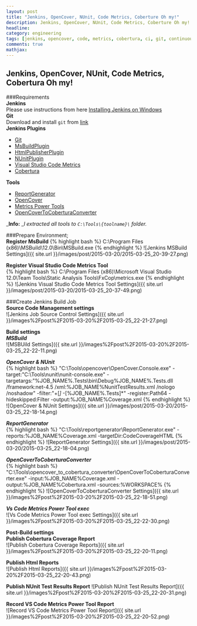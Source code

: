 ```yaml
---
layout: post
title: "Jenkins, OpenCover, NUnit, Code Metrics, Coberture Oh my!"
description: Jenkins, OpenCover, NUnit, Code Metrics, Coberture Oh my!
headline: 
category: engineering
tags: [jenkins, opencover, code, metrics, cobertura, ci, git, continuous integration]
comments: true
mathjax: 
---
```


## Jenkins, OpenCover, NUnit, Code Metrics, Cobertura Oh my!

###Requirements  
**Jenkins**  
Please use instructions from here [Installing Jenkins on Windows](https://wiki.jenkins-ci.org/display/JENKINS/Installing+Jenkins)  
**Git**  
Download and install ``git`` from [link](https://msysgit.github.io/)  
**Jenkins Plugins**  
- [Git](https://wiki.jenkins-ci.org/display/JENKINS/Git+Plugin)  
- [MsBuildPlugin](https://wiki.jenkins-ci.org/display/JENKINS/MSBuild+Plugin)  
- [HtmlPublisherPlugin](https://wiki.jenkins-ci.org/display/JENKINS/HTML+Publisher+Plugin)   
- [NUnitPlugin](https://wiki.jenkins-ci.org/display/JENKINS/NUnit+Plugin)    
- [Visual Studio Code Metrics](https://wiki.jenkins-ci.org/display/JENKINS/Visual+Studio+Code+Metrics+Plugin)    
- [Cobertura](https://wiki.jenkins-ci.org/display/JENKINS/Cobertura+Plugin)  

**Tools**  
- [ReportGenerator](https://github.com/danielpalme/ReportGenerator)  
- [OpenCover](https://github.com/OpenCover/opencove)  
- [Metrics Power Tools](http://www.microsoft.com/en-us/download/confirmation.aspx?id=41647)  
- [OpenCoverToCoberturaConverter](http://www.nuget.org/packages/OpenCoverToCoberturaConverter)  

_**Info:** __I extracted all tools to ``C:\Tools\{toolname}\`` folder._

###Prepare Environment;  
**Register MsBuild** 
{% highlight bash %}
C:\Program Files (x86)\MSBuild\12.0\Bin\MSBuild.exe
{% endhighlight %}
![Jenkins MSBuild Settings]({{ site.url }}/images/post/2015-03-20/2015-03-25_20-39-27.png)  

**Register Visual Studio Code Metrics Tool**   
{% highlight bash %}
C:\Program Files (x86)\Microsoft Visual Studio 12.0\Team Tools\Static Analysis Tools\FxCop\metrics.exe
{% endhighlight %}
![Jenkins Visual Studio Code Metrics Tool Settings]({{ site.url }}/images/post/2015-03-20/2015-03-25_20-37-49.png)  

###Create Jenkins Build Job  
**Source Code Management settings**  
![Jenkins Job Source Control Settings]({{ site.url }}/images%2Fpost%2F2015-03-20%2F2015-03-25_22-21-27.png)  

**Build settings**  
_**MSBuild**_  
![MSBUild Settings]({{ site.url }}/images%2Fpost%2F2015-03-20%2F2015-03-25_22-22-11.png)  

_**OpenCover & NUnit**_  
{% highlight bash %}
"C:\Tools\opencover\OpenCover.Console.exe" -target:"C:\Tools\nunit\nunit-console.exe" -targetargs:"%JOB_NAME%.Tests\bin\Debug\%JOB_NAME%.Tests.dll /framework:net-4.5 /xml:%JOB_NAME%NunitTestResults.xml /nologo /noshadow" -filter:"+[*]* -[%JOB_NAME%.Tests]*" -register:Path64 -hideskipped:Filter -output:%JOB_NAME%Coverage.xml
{% endhighlight %}
![OpenCover & NUnit Settings]({{ site.url }}/images/post/2015-03-20/2015-03-25_22-18-14.png)  

_**ReportGenerator**_  
{% highlight bash %}
"C:\Tools\reportgenerator\ReportGenerator.exe" -reports:%JOB_NAME%Coverage.xml -targetDir:CodeCoverageHTML
{% endhighlight %}
![ReportGenerator Settings]({{ site.url }}/images/post/2015-03-20/2015-03-25_22-18-04.png)  

_**OpenCoverToCoberturaConverter**_  
{% highlight bash %}
"C:\Tools\opencover_to_cobertura_converter\OpenCoverToCoberturaConverter.exe" -input:%JOB_NAME%Coverage.xml -output:%JOB_NAME%Cobertura.xml -sources:%WORKSPACE%
{% endhighlight %}
![OpenCoverToCoberturaConverter Settings]({{ site.url }}/images%2Fpost%2F2015-03-20%2F2015-03-25_22-18-51.png)  

_**Vs Code Metrics Power Tool exec**_  
![Vs Code Metrics Power Tool exec Settings]({{ site.url }}/images%2Fpost%2F2015-03-20%2F2015-03-25_22-22-30.png)  

**Post-Build settings**  
**Publish Cobertura Coverage Report**  
![Publish Cobertura Coverage Reports]({{ site.url }}/images%2Fpost%2F2015-03-20%2F2015-03-25_22-20-11.png)  

**Publish Html Reports**  
![Publish Html Reports]({{ site.url }}/images%2Fpost%2F2015-03-20%2F2015-03-25_22-20-43.png)  

**Publish NUnit Test Results Report** 
![Publish NUnit Test Results Report]({{ site.url }}/images%2Fpost%2F2015-03-20%2F2015-03-25_22-20-31.png)  

**Record VS Code Metrics Power Tool Report**  
![Record VS Code Metrics Power Tool Report]({{ site.url }}/images%2Fpost%2F2015-03-20%2F2015-03-25_22-20-52.png)  
